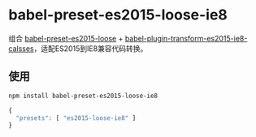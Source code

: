# babel-preset-es2015-loose-ie8

组合 [babel-preset-es2015-loose](https://github.com/bkonkle/babel-preset-es2015-loose) + [babel-plugin-transform-es2015-ie8-calsses](https://github.com/calefy/babel-plugin-transform-es2015-ie8-classes)，适配ES2015到IE8兼容代码转换。

## 使用

```sh
npm install babel-preset-es2015-loose-ie8
```

```javascript
{
  "presets": [ "es2015-loose-ie8" ]
}
```

